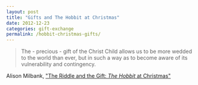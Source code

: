 ```yaml
---
layout: post
title: "Gifts and The Hobbit at Christmas"
date: 2012-12-23
categories: gift-exchange
permalink: /hobbit-christmas-gifts/
---
```


> The - precious - gift of the Christ Child allows us to be more wedded to the world than ever, but in such a way as to become aware of its vulnerability and contingency.

Alison Milbank, ["The Riddle and the Gift: *The Hobbit* at Christmas"](http://www.abc.net.au/religion/articles/2012/12/24/3660152.htm)